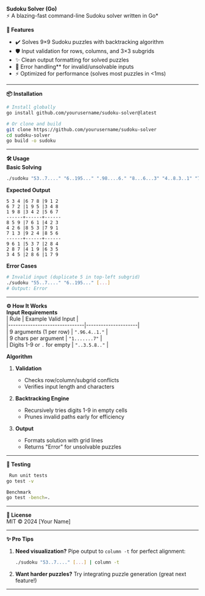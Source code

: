 **Sudoku Solver (Go)**    
⚡ A blazing-fast command-line Sudoku solver written in Go*  

**🚀 Features**  
- ✔️ Solves 9×9 Sudoku puzzles with backtracking algorithm  
- 🛡️ Input validation for rows, columns, and 3×3 subgrids  
- ✨ Clean output formatting for solved puzzles  
- 🚫 Error handling** for invalid/unsolvable inputs  
- ⚡ Optimized for performance (solves most puzzles in <1ms)  

---

**📦 Installation**  
```sh
# Install globally
go install github.com/yourusername/sudoku-solver@latest

# Or clone and build
git clone https://github.com/yourusername/sudoku-solver
cd sudoku-solver
go build -o sudoku
```

---

**🛠 Usage**    
**Basic Solving**    
```sh
./sudoku "53..7...." "6..195..." ".98....6." "8...6...3" "4..8.3..1" "7...2...6" ".6....28." "...419..5" "....8..79"
```

**Expected Output**   
```text
5 3 4 |6 7 8 |9 1 2  
6 7 2 |1 9 5 |3 4 8  
1 9 8 |3 4 2 |5 6 7  
------+------+------  
8 5 9 |7 6 1 |4 2 3  
4 2 6 |8 5 3 |7 9 1  
7 1 3 |9 2 4 |8 5 6  
------+------+------  
9 6 1 |5 3 7 |2 8 4  
2 8 7 |4 1 9 |6 3 5  
3 4 5 |2 8 6 |1 7 9  
```

 **Error Cases**  
```sh
# Invalid input (duplicate 5 in top-left subgrid)
./sudoku "55..7...." "6..195..." [...] 
# Output: Error
```

---

 **⚙️ How It Works**  
**Input Requirements**  
| Rule                          | Example Valid Input |  
|-------------------------------|---------------------|  
| 9 arguments (1 per row)       | `".96.4..1."`       |  
| 9 chars per argument          | `"1.......7"`       |  
| Digits 1-9 or `.` for empty   | `"..3.5.8.."`       |  

 **Algorithm**  
1. **Validation**  
   - Checks row/column/subgrid conflicts  
   - Verifies input length and characters  

2. **Backtracking Engine**  
   - Recursively tries digits 1-9 in empty cells  
   - Prunes invalid paths early for efficiency  

3. **Output**  
   - Formats solution with grid lines  
   - Returns "Error" for unsolvable puzzles  

---

**🧪 Testing**  
```sh
 Run unit tests
go test -v

Benchmark
go test -bench=.
```

---

 **📜 License**  
MIT © 2024 [Your Name]  

---

**✨ Pro Tips**  
1. **Need visualization?** Pipe output to `column -t` for perfect alignment:  
   ```sh
   ./sudoku "53..7...." [...] | column -t
   ```  
2. **Want harder puzzles?** Try integrating puzzle generation (great next feature!)  

---

